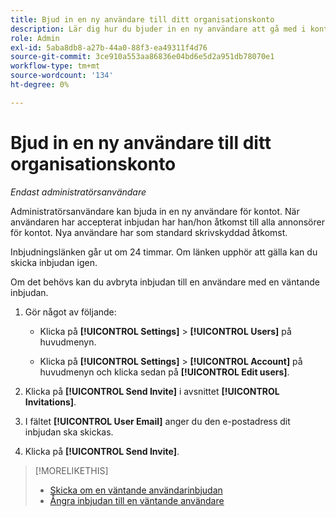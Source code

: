 ```yaml
---
title: Bjud in en ny användare till ditt organisationskonto
description: Lär dig hur du bjuder in en ny användare att gå med i kontot.
role: Admin
exl-id: 5aba8db8-a27b-44a0-88f3-ea49311f4d76
source-git-commit: 3ce910a553aa86836e04bd6e5d2a951db78070e1
workflow-type: tm+mt
source-wordcount: '134'
ht-degree: 0%

---
```


# Bjud in en ny användare till ditt organisationskonto

*Endast administratörsanvändare*

Administratörsanvändare kan bjuda in en ny användare för kontot. När användaren har accepterat inbjudan har han/hon åtkomst till alla annonsörer för kontot. Nya användare har som standard skrivskyddad åtkomst.

Inbjudningslänken går ut om 24 timmar. Om länken upphör att gälla kan du skicka inbjudan igen.

Om det behövs kan du avbryta inbjudan till en användare med en väntande inbjudan.

1. Gör något av följande:

   * Klicka på **[!UICONTROL Settings]** > **[!UICONTROL Users]** på huvudmenyn.

   * Klicka på **[!UICONTROL Settings]** > **[!UICONTROL Account]** på huvudmenyn och klicka sedan på **[!UICONTROL Edit users]**.

1. Klicka på **[!UICONTROL Send Invite]** i avsnittet **[!UICONTROL Invitations]**.

1. I fältet **[!UICONTROL User Email]** anger du den e-postadress dit inbjudan ska skickas.

1. Klicka på **[!UICONTROL Send Invite]**.

>[!MORELIKETHIS]
>
>* [Skicka om en väntande användarinbjudan](user-resend-invite.md)
>* [Ångra inbjudan till en väntande användare](user-uninvite.md)

<!-- >* [Edit User Permissions or Delete a User](user-edit.md) -->

